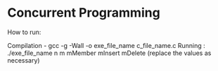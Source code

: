 # Concurrent Programming

How to run:

Compilation - gcc -g -Wall -o exe_file_name c_file_name.c
Running : ./exe_file_name n m mMember mInsert mDelete  (replace the values as necessary)
